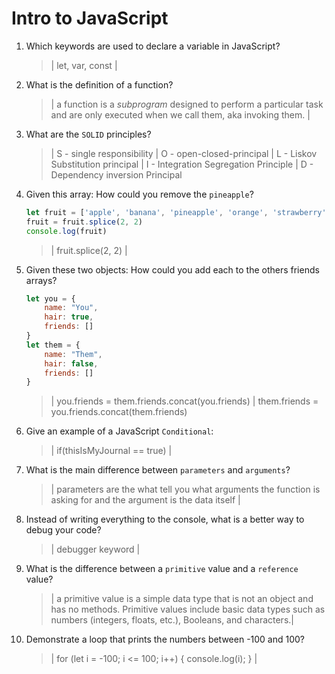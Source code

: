 # Intro to JavaScript
01. Which keywords are used to declare a variable in JavaScript?

    > | let, var, const |

02. What is the definition of a function?

    > | a function is a *subprogram* designed to perform a particular task and are only executed when we call them, aka invoking them. |

03. What are the `SOLID` principles?

    > | S - single responsibility | O - open-closed-principal | L - Liskov Substitution principal | I - Integration Segregation Principle | D - Dependency inversion Principal


04. Given this array: How could you remove the `pineapple`?

    ```js
    let fruit = ['apple', 'banana', 'pineapple', 'orange', 'strawberry']
    fruit = fruit.splice(2, 2)
    console.log(fruit)

    ```

    > | fruit.splice(2, 2) |

05. Given these two objects: How could you add each to the others friends arrays?

    ```js
    let you = {
        name: "You",
        hair: true,
        friends: []
    }
    let them = {
        name: "Them",
        hair: false,
        friends: []
    }
    ```

    > | you.friends = them.friends.concat(you.friends) | them.friends = you.friends.concat(them.friends)

06. Give an example of a JavaScript `Conditional`:

    > | if(thisIsMyJournal == true) |

07. What is the main difference between `parameters` and `arguments`?

    > | parameters are the what tell you what arguments the function is asking for and the argument is the data itself  |

08. Instead of writing everything to the console, what is a better way to debug your code?

    > | debugger keyword |

09. What is the difference between a `primitive` value and a `reference` value?

    > | a primitive value is a simple data type that is not an object and has no methods. Primitive values include basic data types such as numbers (integers, floats, etc.), Booleans, and characters.|

10. Demonstrate a loop that prints the numbers between -100 and 100?

    > | for (let i = -100; i <= 100; i++) {
  console.log(i);
} |

